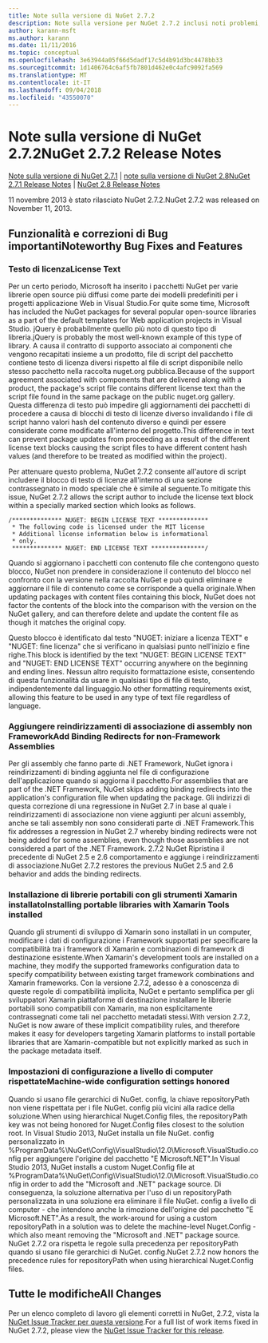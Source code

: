 ```yaml
---
title: Note sulla versione di NuGet 2.7.2
description: Note sulla versione per NuGet 2.7.2 inclusi noti problemi, correzioni di bug, funzionalità aggiunte e dcr.
author: karann-msft
ms.author: karann
ms.date: 11/11/2016
ms.topic: conceptual
ms.openlocfilehash: 3e63944a05f66d5dadf17c5d4b91d3bc4478bb33
ms.sourcegitcommit: 1d1406764c6af5fb7801d462e0c4afc9092fa569
ms.translationtype: MT
ms.contentlocale: it-IT
ms.lasthandoff: 09/04/2018
ms.locfileid: "43550070"
---
```

# <a name="nuget-272-release-notes"></a><span data-ttu-id="106b2-103">Note sulla versione di NuGet 2.7.2</span><span class="sxs-lookup"><span data-stu-id="106b2-103">NuGet 2.7.2 Release Notes</span></span>

<span data-ttu-id="106b2-104">[Note sulla versione di NuGet 2.7.1](../release-notes/nuget-2.7.1.md) | [note sulla versione di NuGet 2.8](../release-notes/nuget-2.8.md)</span><span class="sxs-lookup"><span data-stu-id="106b2-104">[NuGet 2.7.1 Release Notes](../release-notes/nuget-2.7.1.md) | [NuGet 2.8 Release Notes](../release-notes/nuget-2.8.md)</span></span>

<span data-ttu-id="106b2-105">11 novembre 2013 è stato rilasciato NuGet 2.7.2.</span><span class="sxs-lookup"><span data-stu-id="106b2-105">NuGet 2.7.2 was released on November 11, 2013.</span></span>

## <a name="noteworthy-bug-fixes-and-features"></a><span data-ttu-id="106b2-106">Funzionalità e correzioni di Bug importanti</span><span class="sxs-lookup"><span data-stu-id="106b2-106">Noteworthy Bug Fixes and Features</span></span>

### <a name="license-text"></a><span data-ttu-id="106b2-107">Testo di licenza</span><span class="sxs-lookup"><span data-stu-id="106b2-107">License Text</span></span>
<span data-ttu-id="106b2-108">Per un certo periodo, Microsoft ha inserito i pacchetti NuGet per varie librerie open source più diffusi come parte dei modelli predefiniti per i progetti applicazione Web in Visual Studio.</span><span class="sxs-lookup"><span data-stu-id="106b2-108">For quite some time, Microsoft has included the NuGet packages for several popular open-source libraries as a part of the default templates for Web application projects in Visual Studio.</span></span> <span data-ttu-id="106b2-109">jQuery è probabilmente quello più noto di questo tipo di libreria.</span><span class="sxs-lookup"><span data-stu-id="106b2-109">jQuery is probably the most well-known example of this type of library.</span></span> <span data-ttu-id="106b2-110">A causa il contratto di supporto associato ai componenti che vengono recapitati insieme a un prodotto, file di script del pacchetto contiene testo di licenza diversi rispetto al file di script disponibile nello stesso pacchetto nella raccolta nuget.org pubblica.</span><span class="sxs-lookup"><span data-stu-id="106b2-110">Because of the support agreement associated with components that are delivered along with a product, the package's script file contains different license text than the script file found in the same package on the public nuget.org gallery.</span></span> <span data-ttu-id="106b2-111">Questa differenza di testo può impedire gli aggiornamenti dei pacchetti di procedere a causa di blocchi di testo di licenze diverso invalidando i file di script hanno valori hash del contenuto diverso e quindi per essere considerate come modificate all'interno del progetto.</span><span class="sxs-lookup"><span data-stu-id="106b2-111">This difference in text can prevent package updates from proceeding as a result of the different license text blocks causing the script files to have different content hash values (and therefore to be treated as modified within the project).</span></span>

<span data-ttu-id="106b2-112">Per attenuare questo problema, NuGet 2.7.2 consente all'autore di script includere il blocco di testo di licenze all'interno di una sezione contrassegnato in modo speciale che è simile al seguente.</span><span class="sxs-lookup"><span data-stu-id="106b2-112">To mitigate this issue, NuGet 2.7.2 allows the script author to include the license text block within a specially marked section which looks as follows.</span></span>

    /************** NUGET: BEGIN LICENSE TEXT **************
     * The following code is licensed under the MIT license
     * Additional license information below is informational
     * only.
     ************** NUGET: END LICENSE TEXT ***************/

<span data-ttu-id="106b2-113">Quando si aggiornano i pacchetti con contenuto file che contengono questo blocco, NuGet non prendere in considerazione il contenuto del blocco nel confronto con la versione nella raccolta NuGet e può quindi eliminare e aggiornare il file di contenuto come se corrisponde a quella originale.</span><span class="sxs-lookup"><span data-stu-id="106b2-113">When updating packages with content files containing this block, NuGet does not factor the contents of the block into the comparison with the version on the NuGet gallery, and can therefore delete and update the content file as though it matches the original copy.</span></span>

<span data-ttu-id="106b2-114">Questo blocco è identificato dal testo "NUGET: iniziare a licenza TEXT" e "NUGET: fine licenza" che si verificano in qualsiasi punto nell'inizio e fine righe.</span><span class="sxs-lookup"><span data-stu-id="106b2-114">This block is identified by the text "NUGET: BEGIN LICENSE TEXT" and "NUGET: END LICENSE TEXT" occurring anywhere on the beginning and ending lines.</span></span>  <span data-ttu-id="106b2-115">Nessun altro requisito formattazione esiste, consentendo di questa funzionalità da usare in qualsiasi tipo di file di testo, indipendentemente dal linguaggio.</span><span class="sxs-lookup"><span data-stu-id="106b2-115">No other formatting requirements exist, allowing this feature to be used in any type of text file regardless of language.</span></span>

### <a name="add-binding-redirects-for-non-framework-assemblies"></a><span data-ttu-id="106b2-116">Aggiungere reindirizzamenti di associazione di assembly non Framework</span><span class="sxs-lookup"><span data-stu-id="106b2-116">Add Binding Redirects for non-Framework Assemblies</span></span>
<span data-ttu-id="106b2-117">Per gli assembly che fanno parte di .NET Framework, NuGet ignora i reindirizzamenti di binding aggiunta nel file di configurazione dell'applicazione quando si aggiorna il pacchetto.</span><span class="sxs-lookup"><span data-stu-id="106b2-117">For assemblies that are part of the .NET Framework, NuGet skips adding binding redirects into the application's configuration file when updating the package.</span></span> <span data-ttu-id="106b2-118">Gli indirizzi di questa correzione di una regressione in NuGet 2.7 in base al quale i reindirizzamenti di associazione non viene aggiunti per alcuni assembly, anche se tali assembly non sono considerati parte di .NET Framework.</span><span class="sxs-lookup"><span data-stu-id="106b2-118">This fix addresses a regression in NuGet 2.7 whereby binding redirects were not being added for some assemblies, even though those assemblies are not considered a part of the .NET Framework.</span></span> <span data-ttu-id="106b2-119">2.7.2 NuGet Ripristina il precedente di NuGet 2.5 e 2.6 comportamento e aggiunge i reindirizzamenti di associazione.</span><span class="sxs-lookup"><span data-stu-id="106b2-119">NuGet 2.7.2 restores the previous NuGet 2.5 and 2.6 behavior and adds the binding redirects.</span></span>

### <a name="installing-portable-libraries-with-xamarin-tools-installed"></a><span data-ttu-id="106b2-120">Installazione di librerie portabili con gli strumenti Xamarin installato</span><span class="sxs-lookup"><span data-stu-id="106b2-120">Installing portable libraries with Xamarin Tools installed</span></span>
<span data-ttu-id="106b2-121">Quando gli strumenti di sviluppo di Xamarin sono installati in un computer, modificare i dati di configurazione i Framework supportati per specificare la compatibilità tra i framework di Xamarin e combinazioni di framework di destinazione esistente.</span><span class="sxs-lookup"><span data-stu-id="106b2-121">When Xamarin's development tools are installed on a machine, they modify the supported frameworks configuration data to specify compatibility between existing target framework combinations and Xamarin frameworks.</span></span> <span data-ttu-id="106b2-122">Con la versione 2.7.2, adesso è a conoscenza di queste regole di compatibilità implicita, NuGet e pertanto semplifica per gli sviluppatori Xamarin piattaforme di destinazione installare le librerie portabili sono compatibili con Xamarin, ma non esplicitamente contrassegnati come tali nel pacchetto metadati stessi.</span><span class="sxs-lookup"><span data-stu-id="106b2-122">With version 2.7.2, NuGet is now aware of these implicit compatibility rules, and therefore makes it easy for developers targeting Xamarin platforms to install portable libraries that are Xamarin-compatible but not explicitly marked as such in the package metadata itself.</span></span>

### <a name="machine-wide-configuration-settings-honored"></a><span data-ttu-id="106b2-123">Impostazioni di configurazione a livello di computer rispettate</span><span class="sxs-lookup"><span data-stu-id="106b2-123">Machine-wide configuration settings honored</span></span>
<span data-ttu-id="106b2-124">Quando si usano file gerarchici di NuGet. config, la chiave repositoryPath non viene rispettata per i file NuGet. config più vicini alla radice della soluzione.</span><span class="sxs-lookup"><span data-stu-id="106b2-124">When using hierarchical Nuget.Config files, the repositoryPath key was not being honored for Nuget.Config files closest to the solution root.</span></span> <span data-ttu-id="106b2-125">In Visual Studio 2013, NuGet installa un file NuGet. config personalizzato in %ProgramData%\NuGet\Config\VisualStudio\12.0\Microsoft.VisualStudio.config per aggiungere l'origine del pacchetto "E Microsoft.NET".</span><span class="sxs-lookup"><span data-stu-id="106b2-125">In Visual Studio 2013, NuGet installs a custom Nuget.Config file at %ProgramData%\NuGet\Config\VisualStudio\12.0\Microsoft.VisualStudio.config in order to add the "Microsoft and .NET" package source.</span></span> <span data-ttu-id="106b2-126">Di conseguenza, la soluzione alternativa per l'uso di un repositoryPath personalizzata in una soluzione era eliminare il file NuGet. config a livello di computer - che intendono anche la rimozione dell'origine del pacchetto "E Microsoft.NET".</span><span class="sxs-lookup"><span data-stu-id="106b2-126">As a result, the work-around for using a custom repositoryPath in a solution was to delete the machine-level Nuget.Config - which also meant removing the "Microsoft and .NET" package source.</span></span> <span data-ttu-id="106b2-127">NuGet 2.7.2 ora rispetta le regole sulla precedenza per repositoryPath quando si usano file gerarchici di NuGet. config.</span><span class="sxs-lookup"><span data-stu-id="106b2-127">NuGet 2.7.2 now honors the precedence rules for repositoryPath when using hierarchical Nuget.Config files.</span></span>

## <a name="all-changes"></a><span data-ttu-id="106b2-128">Tutte le modifiche</span><span class="sxs-lookup"><span data-stu-id="106b2-128">All Changes</span></span>
<span data-ttu-id="106b2-129">Per un elenco completo di lavoro gli elementi corretti in NuGet, 2.7.2, vista la [NuGet Issue Tracker per questa versione](https://nuget.codeplex.com/workitem/list/advanced?keyword=&status=All&type=All&priority=All&release=NuGet%202.7.2&assignedTo=All&component=All&sortField=LastUpdatedDate&sortDirection=Descending&page=0&reasonClosed=Fixed).</span><span class="sxs-lookup"><span data-stu-id="106b2-129">For a full list of work items fixed in NuGet 2.7.2, please view the [NuGet Issue Tracker for this release](https://nuget.codeplex.com/workitem/list/advanced?keyword=&status=All&type=All&priority=All&release=NuGet%202.7.2&assignedTo=All&component=All&sortField=LastUpdatedDate&sortDirection=Descending&page=0&reasonClosed=Fixed).</span></span>
